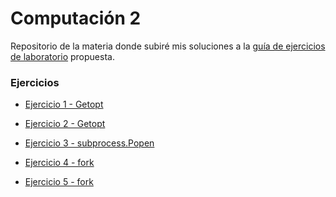 <h1>Computación 2</h1>

Repositorio de la materia donde subiré mis soluciones a la 
[guía de ejercicios de laboratorio](https://drive.google.com/file/d/12zM1alDGTa0GhSxO0xyQ_yTZEy-QL9JD/view?usp=sharing) propuesta.

<h3>Ejercicios</h3>

<ul>
<li>

[Ejercicio 1 - Getopt](https://github.com/sebaF96/C2_practicas/blob/master/calc.py)

</li>
<li>

[Ejercicio 2 - Getopt](https://github.com/sebaF96/C2_practicas/blob/master/pycp.py)

</li>

<li>

[Ejercicio 3 - subprocess.Popen](https://github.com/sebaF96/C2_practicas/blob/master/ejecutor.py)

</li>

<li>

[Ejercicio 4 - fork](https://github.com/sebaF96/C2_practicas/blob/master/fork_4.py)

</li>

<li>

[Ejercicio 5 - fork](https://github.com/sebaF96/C2_practicas/blob/master/fork_5.py)

</li>



</ul>